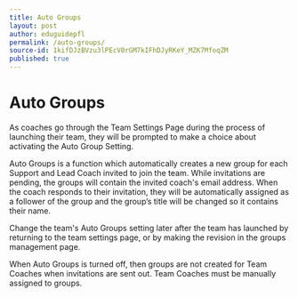 ```yaml
---
title: Auto Groups
layout: post
author: eduguidepfl
permalink: /auto-groups/
source-id: 1kifDJzBVzu3lPEcV0rGM7kIFhDJyRKeY_MZK7MfoqZM
published: true
---
```

# Auto Groups

As coaches go through the Team Settings Page during the process of launching their team, they will be prompted to make a choice about activating the Auto Group Setting.

Auto Groups is a function which automatically creates a new group for each Support and Lead Coach  invited to join the team. While invitations are pending, the groups will contain the invited coach's email address. When the coach responds to their invitation, they will be automatically assigned as a follower of the group and the group’s title will be changed so it contains their name.

Change the team's Auto Groups setting later after the team has launched by returning to the team settings page, or by making the revision in the groups management page.

When Auto Groups is turned off, then groups are not created for Team Coaches when invitations are sent out. Team Coaches must be manually assigned to groups.

